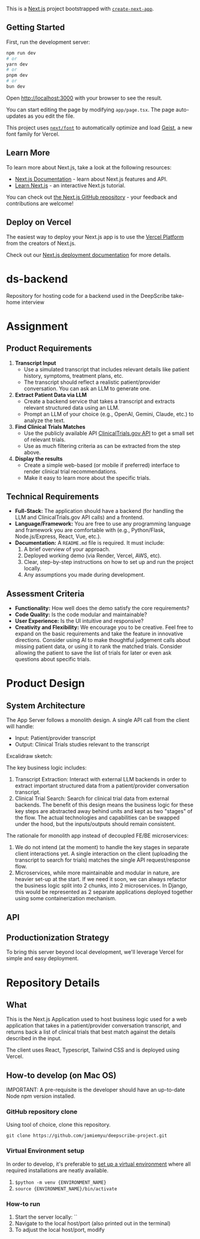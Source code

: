 This is a [Next.js](https://nextjs.org) project bootstrapped with [`create-next-app`](https://nextjs.org/docs/app/api-reference/cli/create-next-app).

## Getting Started

First, run the development server:

```bash
npm run dev
# or
yarn dev
# or
pnpm dev
# or
bun dev
```

Open [http://localhost:3000](http://localhost:3000) with your browser to see the result.

You can start editing the page by modifying `app/page.tsx`. The page auto-updates as you edit the file.

This project uses [`next/font`](https://nextjs.org/docs/app/building-your-application/optimizing/fonts) to automatically optimize and load [Geist](https://vercel.com/font), a new font family for Vercel.

## Learn More

To learn more about Next.js, take a look at the following resources:

- [Next.js Documentation](https://nextjs.org/docs) - learn about Next.js features and API.
- [Learn Next.js](https://nextjs.org/learn) - an interactive Next.js tutorial.

You can check out [the Next.js GitHub repository](https://github.com/vercel/next.js) - your feedback and contributions are welcome!

## Deploy on Vercel

The easiest way to deploy your Next.js app is to use the [Vercel Platform](https://vercel.com/new?utm_medium=default-template&filter=next.js&utm_source=create-next-app&utm_campaign=create-next-app-readme) from the creators of Next.js.

Check out our [Next.js deployment documentation](https://nextjs.org/docs/app/building-your-application/deploying) for more details.

# ds-backend
Repository for hosting code for a backend used in the DeepScribe take-home interview

# Assignment

## Product Requirements
1. **Transcript Input**
    - Use a simulated transcript that includes relevant details like patient history, symptoms, treatment plans, etc.
    - The transcript should reflect a realistic patient/provider conversation. You can ask an LLM to generate one.
2. **Extract Patient Data via LLM**
    - Create a backend service that takes a transcript and extracts relevant structured data using an LLM.
    - Prompt an LLM of your choice (e.g., OpenAI, Gemini, Claude, etc.) to analyze the text.
3. **Find Clinical Trials Matches**
    - Use the publicly available API [ClinicalTrials.gov API](https://clinicaltrials.gov/data-api/api) to get a small set of relevant trials.
    - Use as much filtering criteria as can be extracted from the step above.
4. **Display the results**
    - Create a simple web-based (or mobile if preferred) interface to render clinical trial recommendations.
    - Make it easy to learn more about the specific trials.

## Technical Requirements
- **Full-Stack:** The application should have a backend (for handling the LLM and ClinicalTrials.gov API calls) and a frontend.
- **Language/Framework:** You are free to use any programming language and framework you are comfortable with (e.g., Python/Flask, Node.js/Express, React, Vue, etc.).
- **Documentation:** A `README.md` file is required. It must include:
    1. A brief overview of your approach.
    2. Deployed working demo (via Render, Vercel, AWS, etc).
    3. Clear, step-by-step instructions on how to set up and run the project locally.
    4. Any assumptions you made during development.

## Assessment Criteria
- **Functionality:** How well does the demo satisfy the core requirements?
- **Code Quality:** Is the code modular and maintainable?
- **User Experience:** Is the UI intuitive and responsive?
- **Creativity and Flexibility:** We encourage you to be creative. Feel free to expand on the basic requirements and take the feature in innovative directions. Consider using AI to make thoughtful judgement calls about missing patient data, or using it to rank the matched trials. Consider allowing the patient to save the list of trials for later or even ask questions about specific trials.

# Product Design

## System Architecture
The App Server follows a monolith design. A single API call from the client will handle:
- Input: Patient/provider transcript
- Output: Clinical Trials studies relevant to the transcript

Excalidraw sketch: 

The key business logic includes:
1. Transcript Extraction: Interact with external LLM backends in order to extract important structured data from a patient/provider conversation transcript.
2. Clinical Trial Search: Search for clinical trial data from external backends.
The benefit of this design means the business logic for these key steps are abstracted away behind units and kept as two "stages" of the flow. The actual technologies and capabilities can be swapped under the hood, but the inputs/outputs should remain consistent.

The rationale for monolith app instead of decoupled FE/BE microservices:
1. We do not intend (at the moment) to handle the key stages in separate client interactions yet. A single interaction on the client (uploading the transcript to search for trials) matches the single API request/response flow.
2. Microservices, while more maintainable and modular in nature, are heavier set-up at the start. If we need it soon, we can always refactor the business logic split into 2 chunks, into 2 microservices. In Django, this would be represented as 2 separate applications deployed together using some containerization mechanism.

## API

## Productionization Strategy
To bring this server beyond local development, we'll leverage Vercel for simple and easy deployment.

# Repository Details

## What
This is the Next.js Application used to host business logic used for a web application that takes in a patient/provider conversation transcript, and returns back a list of clinical trials that best match against the details described in the input.

The client uses React, Typescript, Tailwind CSS and is deployed using Vercel.

## How-to develop (on Mac OS)
IMPORTANT: A pre-requisite is the developer should have an up-to-date Node npm version installed.

### GitHub repository clone
Using tool of choice, clone this repository.

`git clone https://github.com/jamiemyu/deepscribe-project.git`

### Virtual Environment setup
In order to develop, it's preferable to [set up a virtual environment](https://www.w3schools.com/django/django_create_virtual_environment.php) where all required installations are neatly available.
1. `$python -m venv {ENVIRONMENT_NAME}`
2. `source {ENVIRONMENT_NAME}/bin/activate`

### How-to run
1. Start the server locally: ``
2. Navigate to the local host/port (also printed out in the terminal)
3. To adjust the local host/port, modify 
